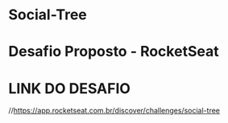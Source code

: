 # Social-Tree
<!--Desafio RocketSeat-->

# Desafio Proposto - RocketSeat
# LINK DO DESAFIO 
//https://app.rocketseat.com.br/discover/challenges/social-tree
